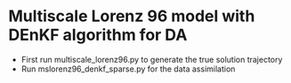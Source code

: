 # Multiscale Lorenz 96 model with DEnKF algorithm for DA

- First run multiscale_lorenz96.py to generate the true solution trajectory
- Run mslorenz96_denkf_sparse.py for the data assimilation
